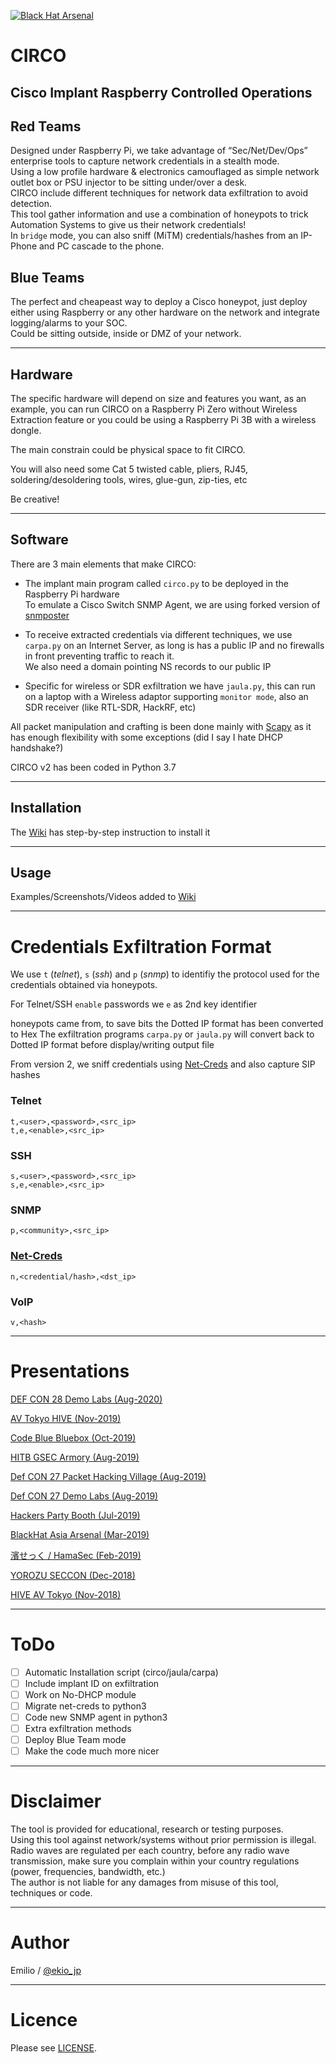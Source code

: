 [![Black Hat Arsenal](https://rawgit.com/toolswatch/badges/master/arsenal/asia/2019.svg)](http://www.toolswatch.org/2019/01/black-hat-arsenal-asia-2019-lineup-announced)

# CIRCO

## Cisco Implant Raspberry Controlled Operations

## Red Teams
Designed under Raspberry Pi, we take advantage of “Sec/Net/Dev/Ops” enterprise tools to capture network credentials in a stealth mode.  
Using a low profile hardware & electronics camouflaged as simple network outlet box or PSU injector to be sitting under/over a desk.  
CIRCO include different techniques for network data exfiltration to avoid detection.  
This tool gather information and use a combination of honeypots to trick Automation Systems to give us their network credentials!  
In `bridge` mode, you can also sniff (MiTM) credentials/hashes from an IP-Phone and PC cascade to the phone.  

## Blue Teams
The perfect and cheapeast way to deploy a Cisco honeypot, just deploy either using Raspberry or any other hardware on the network and integrate logging/alarms to your SOC.  
Could be sitting outside, inside or DMZ of your network.  


----

## Hardware

The specific hardware will depend on size and features you want, as an example, you can run CIRCO on a Raspberry Pi Zero without Wireless Extraction feature or you could be using a Raspberry Pi 3B with a wireless dongle.

The main constrain could be physical space to fit CIRCO.

You will also need some Cat 5 twisted cable, pliers, RJ45, soldering/desoldering tools, wires, glue-gun, zip-ties, etc

Be creative!

---

## Software

There are 3 main elements that make CIRCO:

- The implant main program called `circo.py` to be deployed in the Raspberry Pi hardware  
To emulate a Cisco Switch SNMP Agent, we are using forked version of [snmposter](https://github.com/ekiojp/snmposter)  

- To receive extracted credentials via different techniques, we use `carpa.py` on an Internet Server, as long is has a public IP and no firewalls in front preventing traffic to reach it.  
We also need a domain pointing NS records to our public IP  

- Specific for wireless or SDR exfiltration we have `jaula.py`, this can run on a laptop with a Wireless adaptor supporting `monitor mode`, also an SDR receiver (like RTL-SDR, HackRF, etc)  

All packet manipulation and crafting is been done mainly with [Scapy](https://github.com/secdev/scapy) as it has enough flexibility with some exceptions (did I say I hate DHCP handshake?)  

CIRCO v2 has been coded in Python 3.7  

----

## Installation

The [Wiki](https://github.com/ekiojp/circo/wiki) has step-by-step instruction to install it

----

## Usage

Examples/Screenshots/Videos added to [Wiki](https://github.com/ekiojp/circo/wiki)

---

# Credentials Exfiltration Format

We use `t` (*telnet*), `s` (*ssh*) and `p` (*snmp*) to identifiy the protocol used for the credentials obtained via honeypots.

For Telnet/SSH `enable` passwords we `e` as 2nd key identifier

honeypots came from, to save bits the Dotted IP format has been converted to Hex
The exfiltration programs `carpa.py` or `jaula.py` will convert back to Dotted
IP format before display/writing output file

From version 2, we sniff credentials using [Net-Creds](https://github.com/DanMcInerney/net-creds) and also capture SIP hashes

### Telnet
```
t,<user>,<password>,<src_ip>
t,e,<enable>,<src_ip>
```

### SSH
```
s,<user>,<password>,<src_ip>
s,e,<enable>,<src_ip>
```

### SNMP
```
p,<community>,<src_ip>
```

### [Net-Creds](https://github.com/DanMcInerney/net-creds)
```
n,<credential/hash>,<dst_ip>
```

### VoIP
```
v,<hash>
```

----

# Presentations

[DEF CON 28 Demo Labs (Aug-2020)](https://media.defcon.org/DEF%20CON%2028/DEF%20CON%20Safe%20Mode%20demo%20labs/DEF%20CON%20Safe%20Mode%20-%20Demo%20Labs%20-%20Emilio%20Couto%20-%20CIRCO%20v2.pdf)

[AV Tokyo HIVE (Nov-2019)](https://speakerdeck.com/ekio_jp/circo-av-tokyo-2019)

[Code Blue Bluebox (Oct-2019)](https://speakerdeck.com/ekio_jp/circo-code-blue-2019-bluebox)

[HITB GSEC Armory (Aug-2019)](https://speakerdeck.com/ekio_jp/circo-hitb-gsec)

[Def CON 27 Packet Hacking Village (Aug-2019)](https://speakerdeck.com/ekio_jp/circo-def-con-27-phv-11-aug-2019)

[Def CON 27 Demo Labs (Aug-2019)](https://speakerdeck.com/ekio_jp/circo-def-con-27-demo-labs)

[Hackers Party Booth (Jul-2019)](https://speakerdeck.com/ekio_jp/circo-hackers-party)

[BlackHat Asia Arsenal (Mar-2019)](https://speakerdeck.com/ekio_jp/circo-blackhat-asia-2019-arsenal)

[濱せっく / HamaSec (Feb-2019)](https://speakerdeck.com/ekio_jp/circo-hamasec-feb-2019)

[YOROZU SECCON (Dec-2018)](https://speakerdeck.com/ekio_jp/circo-yorozu-seccon-2018)

[HIVE AV Tokyo (Nov-2018)](https://speakerdeck.com/ekio_jp/circo-hive-av-tokyo-2018)

----

# ToDo

- [ ] Automatic Installation script (circo/jaula/carpa)
- [ ] Include implant ID on exfiltration
- [ ] Work on No-DHCP module
- [ ] Migrate net-creds to python3
- [ ] Code new SNMP agent in python3
- [ ] Extra exfiltration methods
- [ ] Deploy Blue Team mode
- [ ] Make the code much more nicer

----

# Disclaimer

The tool is provided for educational, research or testing purposes.  
Using this tool against network/systems without prior permission is illegal.  
Radio waves are regulated per each country, before any radio wave transmission, make sure you complain within your country regulations (power, frequencies, bandwidth, etc.)  
The author is not liable for any damages from misuse of this tool, techniques or code.  

----

# Author

Emilio / [@ekio_jp](https://twitter.com/ekio_jp)

----

# Licence

Please see [LICENSE](https://github.com/ekiojp/circo/blob/master/LICENSE).
